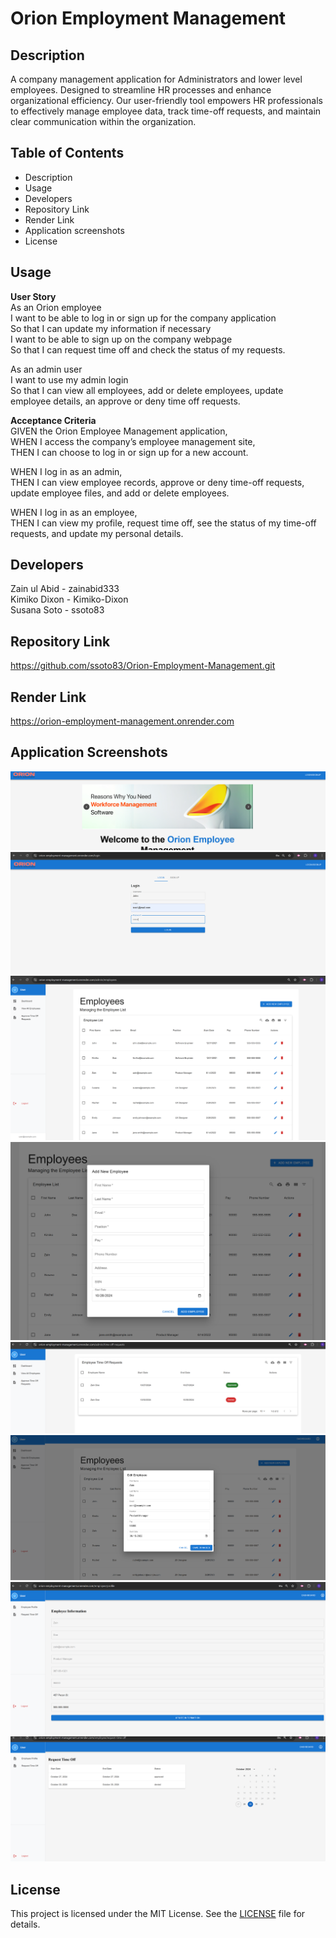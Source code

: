 # Orion Employment Management  

## Description   
A company management application for Administrators and lower level employees. Designed to streamline HR processes and enhance organizational efficiency. Our user-friendly tool empowers HR professionals to effectively manage employee data, track time-off requests, and maintain clear communication within the organization.   


## Table of Contents
* Description  
* Usage    
* Developers   
* Repository Link    
* Render Link    
* Application screenshots    
* License     

## Usage     
**User Story**  
As an Orion employee  
I want to be able to log in or sign up for the company application    
So that I can update my information if necessary  
I want to be able to sign up on the company webpage  
So that I can request time off and check the status of my requests.  

As an admin user  
I want to use my admin login  
So that I can view all employees, add or delete employees, update employee details, an approve or deny time off requests.  

**Acceptance Criteria**  
GIVEN the Orion Employee Management application,    
WHEN I access the company’s employee management site,    
THEN I can choose to log in or sign up for a new account.  

WHEN I log in as an admin,  
THEN I can view employee records, approve or deny time-off requests, update employee files, and add or delete employees.  

WHEN I log in as an employee,  
THEN I can view my profile, request time off, see the status of my time-off requests, and update my personal details.  

## Developers

Zain ul Abid - zainabid333  
Kimiko Dixon - Kimiko-Dixon  
Susana Soto - ssoto83  

## Repository Link   
https://github.com/ssoto83/Orion-Employment-Management.git  

## Render Link  
https://orion-employment-management.onrender.com  

## Application Screenshots

![Orion Homepage](../assets/homepage.png)  
![Orion Login page](../assets/loginPage.png)  
![Orion All employees](../assets/allEmployees.png)  
![Orion Add Employee](../assets/addEmployee.png)  
![Orion Time Off Requests](../assets/employeeTimeOffRequest.png)  
![Orion Employee Update](../assets/employeeUpdate.png)    
![Orion Employee Profile](../assets/employeeProfile.png)   
![Orion Employee Requests](../assets/employeeRequests.png)     


## License
This project is licensed under the MIT License. See the [LICENSE](LICENSE) file for details.


